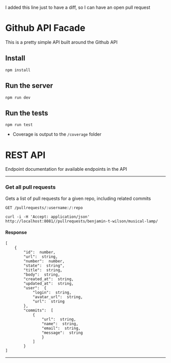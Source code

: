 I added this line just to have a diff, so I can have an open pull request

# Github API Facade

This is a pretty simple API built around the Github API

## Install

```
npm install
```

## Run the server

```
npm run dev
```

## Run the tests

```
npm run test
```

- Coverage is output to the `/coverage` folder

# REST API

Endpoint documentation for available endpoints in the API

---

### Get all pull requests

Gets a list of pull requests for a given repo, including related commits

`GET /pullrequests/:username:/:repo`

```
curl -i -H 'Accept: application/json' http://localhost:8081//pullrequests/benjamin-t-wilson/musical-lamp/
```

#### Response

```
[
	{
		"id":  number,
		"url":  string,
		"number":  number,
		"state":  string",
		"title":  string,
		"body":  string,
		"created_at":  string,
		"updated_at":  string,
		"user":  {
			"login":  string,
			"avatar_url":  string,
			"url":  string
		},
		"commits":  [
			{
				"url":  string,
				"name":  string,
				"email":  string,
				"message":  string
				}
			]
		}
]
```

---
